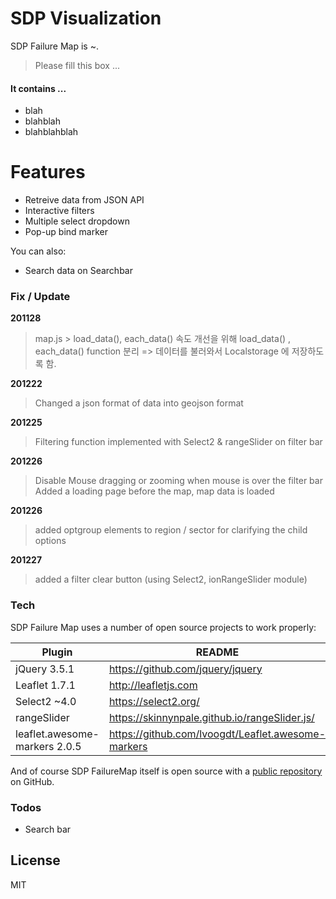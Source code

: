 # SDP Visualization

SDP Failure Map is ~.
> Please fill this 
> box ... 

#### It contains ... 
  - blah
  - blahblah
  - blahblahblah

# Features
  - Retreive data from JSON API
  - Interactive filters
  - Multiple select dropdown
  - Pop-up bind marker

You can also:
  - Search data on Searchbar 

### Fix / Update 

**201128**
> map.js > load_data(), each_data()
속도 개선을 위해 load_data() , each_data() function 분리 
=> 데이터를 불러와서 Localstorage 에 저장하도록 함.

**201222**
> Changed a json format of data into geojson format

**201225**
> Filtering function implemented with Select2 & rangeSlider on filter bar

**201226**
> Disable Mouse dragging or zooming when mouse is over the filter bar
> Added a loading page before the map, map data is loaded

**201226**
> added optgroup elements to region / sector for clarifying the child options

**201227**
> added a filter clear button (using Select2, ionRangeSlider module)


### Tech

SDP Failure Map uses a number of open source projects to work properly:

| Plugin | README |
| ------ | ------ |
|jQuery 3.5.1|https://github.com/jquery/jquery|
|Leaflet 1.7.1|http://leafletjs.com|
| Select2 ~4.0| https://select2.org/ |
| rangeSlider | https://skinnynpale.github.io/rangeSlider.js/ |
| leaflet.awesome-markers 2.0.5 | https://github.com/lvoogdt/Leaflet.awesome-markers |

And of course SDP FailureMap itself is open source with a [public repository](https://github.com/sdp-tech/Visualization)
 on GitHub.

### Todos

- Search bar 

License
----

MIT


[//]: # (These are reference links used in the body of this note and get stripped out when the markdown processor does its job. There is no need to format nicely because it shouldn't be seen. Thanks SO - http://stackoverflow.com/questions/4823468/store-comments-in-markdown-syntax)


   [dill]: <https://github.com/joemccann/dillinger>
   [git-repo-url]: <https://github.com/joemccann/dillinger.git>
   [john gruber]: <http://daringfireball.net>
   [df1]: <http://daringfireball.net/projects/markdown/>
   [markdown-it]: <https://github.com/markdown-it/markdown-it>
   [Ace Editor]: <http://ace.ajax.org>
   [node.js]: <http://nodejs.org>
   [Twitter Bootstrap]: <http://twitter.github.com/bootstrap/>
   [jQuery]: <http://jquery.com>
   [@tjholowaychuk]: <http://twitter.com/tjholowaychuk>
   [express]: <http://expressjs.com>
   [AngularJS]: <http://angularjs.org>
   [Gulp]: <http://gulpjs.com>

   [PlDb]: <https://github.com/joemccann/dillinger/tree/master/plugins/dropbox/README.md>
   [PlGh]: <https://github.com/joemccann/dillinger/tree/master/plugins/github/README.md>
   [PlGd]: <https://github.com/joemccann/dillinger/tree/master/plugins/googledrive/README.md>
   [PlOd]: <https://github.com/joemccann/dillinger/tree/master/plugins/onedrive/README.md>
   [PlMe]: <https://github.com/joemccann/dillinger/tree/master/plugins/medium/README.md>
   [PlGa]: <https://github.com/RahulHP/dillinger/blob/master/plugins/googleanalytics/README.md>
